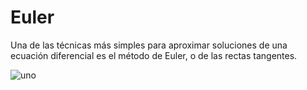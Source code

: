 # Euler

Una de las técnicas más simples para aproximar soluciones de una ecuación diferencial es el método de Euler, o de las rectas tangentes.

![uno](https://slideplayer.es/slide/1030042/2/images/13/Metodo+de+Euler+Permite+resolver+una+EDO+de+primer+orden+de+la+forma%3A.jpg)
